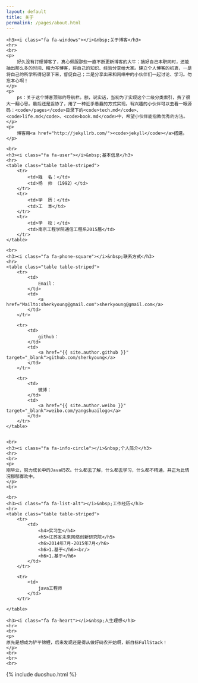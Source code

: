 ```yaml
---
layout: default
title: 关于
permalink: /pages/about.html
---
```


<div class="home">

	<h3><i class="fa fa-windows"></i>&nbsp;关于博客</h3>
	<hr>
	<br>
	<p>
		好久没有打理博客了，真心佩服那些一直不断更新博客的大牛：搞好自己本职同时，还能抽出那么多的时间、精力写博客，将自己的知识、经验分享给大家。建立个人博客的初衷，一是将自己的所学所得记录下来，督促自己；二是分享出来和网络中的小伙伴们一起讨论、学习。勿忘本心啊！
	</p>
	<p>
		ps：关于这个博客顶部的导航栏。额，说实话，当初为了实现这个二级分类索引，费了很大一翻心思。最后还是妥协了，用了一种近乎愚蠢的方式实现。有兴趣的小伙伴可以去看一眼源码：<code>/pages</code>目录下的<code>tech.md</code>、<code>life.md</code>、<code>book.md</code>中，希望小伙伴能指教优秀的方法。
	</p>
	<p>
		博客用<a href="http://jekyllrb.com/"><code>jekyll</code></a>搭建。
	</p>

	<br>
	<h3><i class="fa fa-user"></i>&nbsp;基本信息</h3>
	<hr>
	<table class="table table-striped">
		<tr>
			<td>姓  名：</td>    
			<td>杨  帅 （1992）</td>
		</tr>
		<tr>
			<td>学  历：</td>    
			<td>工  本</td>
		</tr>
		<tr>
			<td>学  校：</td>    
			<td>南京工程学院通信工程系2015届</td>
		</tr>
	</table>

	<br>
	<h3><i class="fa fa-phone-square"></i>&nbsp;联系方式</h3>
	<hr>
	<table class="table table-striped">
		<tr>
			<td>
				Email：
			</td>  
			<td>
				<a href="Mailto:sherkyoung@gmail.com">sherkyoung@gmail.com</a>
			</td>
		</tr>

		<tr>
			<td>
				github：
			</td>  
			<td>
				<a href="{{ site.author.github }}" target="_blank">github.com/sherkyoung</a>
			</td>  
		</tr>

		<tr>
			<td>
				微博：
			</td> 
			<td>
				<a href="{{ site.author.weibo }}" target="_blank">weibo.com/yangshuailogo</a>
			</td> 
		</tr>
	</table>


	<br>
	<h3><i class="fa fa-info-circle"></i>&nbsp;个人简介</h3>
	<hr>
	<br>
	<p>
	刚毕业，努力成长中的Java码农。什么都去了解，什么都去学习，什么都不精通，并正为此情况郁郁寡欢中。
	</p>
	<br>
	
	<br>
	<h3><i class="fa fa-list-alt"></i>&nbsp;工作经历</h3>
	<hr>
	<table class="table table-striped">
		<tr>
			<td>
				<h4>实习生</h4>
				<h5>江苏省未来网络创新研究院</h5>
				<h6>2014年7月-2015年7月</h6>
				<h6>1.基于</h6><br/>
				<h6>1.基于</h6>
			</td>  
		</tr>

		<tr>
			<td>
				java工程师
			</td>    
		</tr>

	</table>

	<h3><i class="fa fa-heart"></i>&nbsp;人生理想</h3>
	<hr>
	<br>
	<p>
	原先是想成为铲平锦鲤，后来发现还是得从做好码农开始啊，新目标FullStack！
	</p>
	<br>
	<br> 
	<br>

</div>


<div>
{% include duoshuo.html %}
</div>

